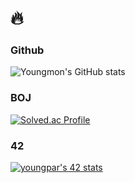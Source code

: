 # 🔥 

<!--
**youngmoneee/youngmoneee** is a ✨ _special_ ✨ repository because its `README.md` (this file) appears on your GitHub profile.

Here are some ideas to get you started:

- 🔭 I’m currently working on ...
- 🌱 I’m currently learning ...
- 👯 I’m looking to collaborate on ...
- 🤔 I’m looking for help with ...
- 💬 Ask me about ...
- 📫 How to reach me: ...
- 😄 Pronouns: ...
- ⚡ Fun fact: ...
-->
### Github
![Youngmon's GitHub stats](https://github-readme-stats.vercel.app/api?username=youngmoneee&show_icons=true&theme=gruvbox_light)
<br>
### BOJ
[![Solved.ac Profile](http://mazassumnida.wtf/api/v2/generate_badge?boj=youngseo321)](https://solved.ac/youngseo321/)

### 42
[![youngpar's 42 stats](https://badge42.vercel.app/api/v2/clfjc9neu004908l7eo0j4jy6/stats?cursusId=21&coalitionId=undefined)](https://github.com/JaeSeoKim/badge42)

